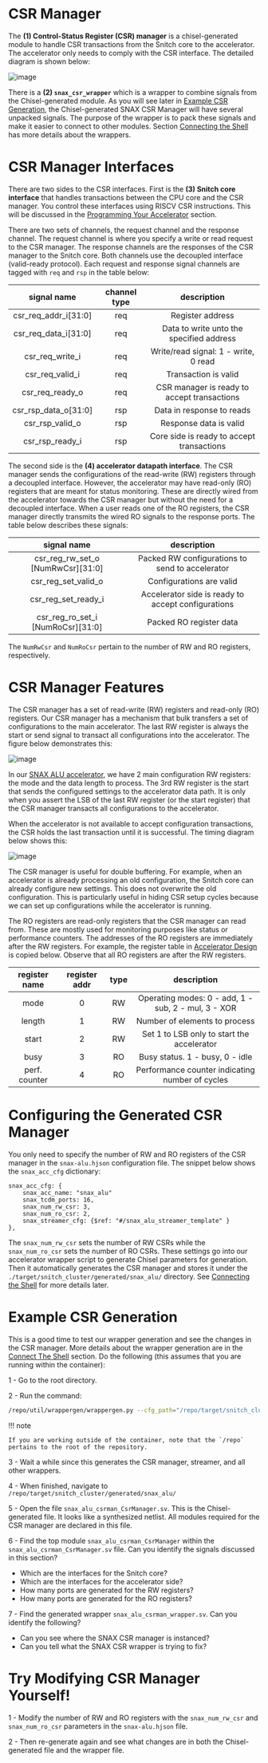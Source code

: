 # CSR Manager

The **(1) Control-Status Register (CSR) manager** is a chisel-generated module to handle CSR transactions from the Snitch core to the accelerator. The accelerator only needs to comply with the CSR interface. The detailed diagram is shown below:

![image](https://github.com/KULeuven-MICAS/snitch_cluster/assets/26665295/97af01e6-fcb0-48f7-880c-8bfdb1166308)

There is a **(2) `snax_csr_wrapper`** which is a wrapper to combine signals from the Chisel-generated module. As you will see later in [Example CSR Generation](#example-csr-generation), the Chisel-generated SNAX CSR Manager will have several unpacked signals. The purpose of the wrapper is to pack these signals and make it easier to connect to other modules. Section [Connecting the Shell](./connect_shell.md) has more details about the wrappers.

# CSR Manager Interfaces

There are two sides to the CSR interfaces. First is the **(3) Snitch core interface** that handles transactions between the CPU core and the CSR manager. You control these interfaces using RISCV CSR instructions. This will be discussed in the [Programming Your Accelerator](./programming.md) section.

There are two sets of channels, the request channel and the response channel. The request channel is where you specify a write or read request to the CSR manager. The response channels are the responses of the CSR manager to the Snitch core. Both channels use the decoupled interface (valid-ready protocol). Each request and response signal channels are tagged with `req` and `rsp` in the table below:

|  signal name         |  channel type  | description                                  |
| :------------------: | :------------: | :------------------------------------------: |
| csr_req_addr_i[31:0] | req            |  Register address                            |
| csr_req_data_i[31:0] | req            |  Data to write unto the specified address    |
| csr_req_write_i      | req            |  Write/read signal: 1 - write, 0 read        |
| csr_req_valid_i      | req            |  Transaction is valid                        |
| csr_req_ready_o      | req            |  CSR manager is ready to accept transactions |
| csr_rsp_data_o[31:0] | rsp            |  Data in response to reads                   |
| csr_rsp_valid_o      | rsp            |  Response data is valid                      |
| csr_rsp_ready_i      | rsp            |  Core side is ready to accept transactions   |


The second side is the **(4) accelerator datapath interface**. The CSR manager sends the configurations of the read-write (RW) registers through a decoupled interface. However, the accelerator may have read-only (RO) registers that are meant for status monitoring. These are directly wired from the accelerator towards the CSR manager but without the need for a decoupled interface. When a user reads one of the RO registers, the CSR manager directly transmits the wired RO signals to the response ports. The table below describes these signals:

|  signal name                      | description                                         |
| :-------------------------------: | :-------------------------------------------------: |
| csr_reg_rw_set_o [NumRwCsr][31:0] |  Packed RW configurations to send to accelerator    |
| csr_reg_set_valid_o               |  Configurations are valid                           |
| csr_reg_set_ready_i               |  Accelerator side is ready to accept configurations |
| csr_reg_ro_set_i [NumRoCsr][31:0] |  Packed RO register data                            |

The `NumRwCsr` and `NumRoCsr` pertain to the number of RW and RO registers, respectively.

# CSR Manager Features

The CSR manager has a set of read-write (RW) registers and read-only (RO) registers. Our CSR manager has a mechanism that bulk transfers a set of configurations to the main accelerator. The last RW register is always the start or send signal to transact all configurations into the accelerator. The figure below demonstrates this:

![image](https://github.com/KULeuven-MICAS/snitch_cluster/assets/26665295/b9c4758a-ad20-4e3b-86f8-5dc7b649df09)

In our [SNAX ALU accelerator](./accelerator_design.md), we have 2 main configuration RW registers: the mode and the data length to process. The 3rd RW register is the start that sends the configured settings to the accelerator data path. It is only when you assert the LSB of the last RW register (or the start register) that the CSR manager transacts all configurations to the accelerator.

When the accelerator is not available to accept configuration transactions, the CSR holds the last transaction until it is successful. The timing diagram below shows this:

![image](https://github.com/KULeuven-MICAS/snitch_cluster/assets/26665295/bb31e9e5-4f80-4acc-b9ee-72f6866bec13)

The CSR manager is useful for double buffering. For example, when an accelerator is already processing an old configuration, the Snitch core can already configure new settings. This does not overwrite the old configuration. This is particularly useful in hiding CSR setup cycles because we can set up configurations while the accelerator is running.

The RO registers are read-only registers that the CSR manager can read from. These are mostly used for monitoring purposes like status or performance counters. The addresses of the RO registers are immediately after the RW registers. For example, the register table in [Accelerator Design](./accelerator_design.md) is copied below. Observe that all RO registers are after the RW registers.


|  register name  |  register addr  |   type  |                   description                       |
| :-------------: | :-------------: | :-----: |:--------------------------------------------------: |
|    mode         |       0         |   RW    | Operating modes: 0 - add, 1 - sub, 2 - mul, 3 - XOR |
|    length       |       1         |   RW    | Number of elements to process                       |
|    start        |       2         |   RW    | Set 1 to LSB only to start the accelerator          |
|    busy         |       3         |   RO    | Busy status. 1 - busy, 0 - idle                     |
|  perf. counter  |       4         |   RO    | Performance counter indicating number of cycles     |



# Configuring the Generated CSR Manager

You only need to specify the number of RW and RO registers of the CSR manager in the `snax-alu.hjson` configuration file. The snippet below shows the `snax_acc_cfg` dictionary:

```hjson
snax_acc_cfg: {
    snax_acc_name: "snax_alu"
    snax_tcdm_ports: 16,
    snax_num_rw_csr: 3,
    snax_num_ro_csr: 2,
    snax_streamer_cfg: {$ref: "#/snax_alu_streamer_template" }
},
```

The `snax_num_rw_csr` sets the number of RW CSRs while the `snax_num_ro_csr` sets the number of RO CSRs. These settings go into our accelerator wrapper script to generate Chisel parameters for generation. Then it automatically generates the CSR manager and stores it under the `./target/snitch_cluster/generated/snax_alu/` directory. See [Connecting the Shell](./connect_shell.md) for more details later.

# Example CSR Generation

This is a good time to test our wrapper generation and see the changes in the CSR manager. More details about the wrapper generation are in the [Connect The Shell](./connect_shell.md) section. Do the following (this assumes that you are running within the container):

1 - Go to the root directory.

2 - Run the command:

```bash
/repo/util/wrappergen/wrappergen.py --cfg_path="/repo/target/snitch_cluster/cfg/snax-alu.hjson" --tpl_path="/repo/hw/templates/" --chisel_path="/repo/hw/chisel/" --gen_path="/repo/target/snitch_cluster/generated/"
```

!!! note

    If you are working outside of the container, note that the `/repo` pertains to the root of the repository.

3 - Wait a while since this generates the CSR manager, streamer, and all other wrappers.

4 - When finished, navigate to `/repo/target/snitch_cluster/generated/snax_alu/`

5 - Open the file `snax_alu_csrman_CsrManager.sv`. This is the Chisel-generated file. It looks like a synthesized netlist. All modules required for the CSR manager are declared in this file. 

6 - Find the top module `snax_alu_csrman_CsrManager` within the `snax_alu_csrman_CsrManager.sv` file. Can you identify the signals discussed in this section?

- Which are the interfaces for the Snitch core?
- Which are the interfaces for the accelerator side?
- How many ports are generated for the RW registers?
- How many ports are generated for the RO registers?

7 - Find the generated wrapper `snax_alu_csrman_wrapper.sv`. Can you identify the following?

 - Can you see where the SNAX CSR manager is instanced?
 - Can you tell what the SNAX CSR wrapper is trying to fix?

# Try Modifying CSR Manager Yourself!

1 - Modify the number of RW and RO registers with the `snax_num_rw_csr` and `snax_num_ro_csr` parameters in the `snax-alu.hjson` file.

2 - Then re-generate again and see what changes are in both the Chisel-generated file and the wrapper file.
